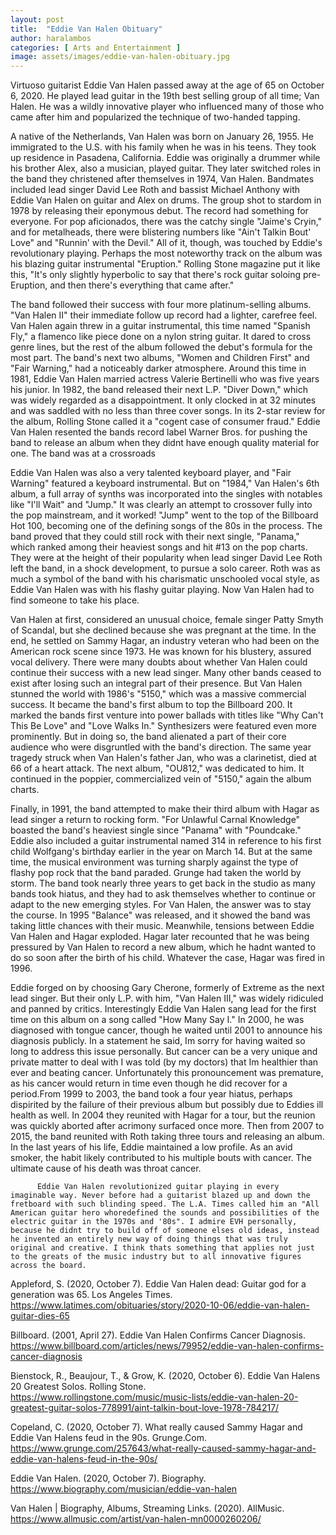```yaml
---
layout: post
title:  "Eddie Van Halen Obituary"
author: haralambos
categories: [ Arts and Entertainment ]
image: assets/images/eddie-van-halen-obituary.jpg
---
```


Virtuoso guitarist Eddie Van Halen passed away at the age of 65 on October 6, 2020. He played lead guitar in the 19th best selling group of all time; Van Halen. He was a wildly innovative player who influenced many of those who came after him and popularized the technique of two-handed tapping.

A native of the Netherlands, Van Halen was born on January 26, 1955. He immigrated to the U.S. with his family when he was in his teens. They took up residence in Pasadena, California. Eddie was originally a drummer while his brother Alex, also a musician, played guitar. They later switched roles in the band they christened after themselves in 1974, Van Halen. Bandmates included lead singer David Lee Roth and bassist Michael Anthony with Eddie Van Halen on guitar and Alex on drums. The group shot to stardom in 1978 by releasing their eponymous debut. The record had something for everyone. For pop aficionados, there was the catchy single "Jaime's Cryin," and for metalheads, there were blistering numbers like "Ain't Talkin Bout' Love" and "Runnin' with the Devil." All of it, though, was touched by Eddie's revolutionary playing. Perhaps the most noteworthy track on the album was his blazing guitar instrumental "Eruption." Rolling Stone magazine put it like this, "It's only slightly hyperbolic to say that there's rock guitar soloing pre- Eruption, and then there's everything that came after."  

The band followed their success with four more platinum-selling albums. "Van Halen II" their immediate follow up record had a lighter, carefree feel. Van Halen again threw in a guitar instrumental, this time named "Spanish Fly," a flamenco like piece done on a nylon string guitar. It dared to cross genre lines, but the rest of the album followed the debut's formula for the most part. The band's next two albums, "Women and Children First" and "Fair Warning," had a noticeably darker atmosphere. Around this time in 1981, Eddie Van Halen married actress Valerie Bertinelli who was five years his junior. In 1982, the band released their next L.P. "Diver Down," which was widely regarded as a disappointment. It only clocked in at 32 minutes and was saddled with no less than three cover songs. In its 2-star review for the album, Rolling Stone called it a "cogent case of consumer fraud." Eddie Van Halen resented the bands record label Warner Bros. for pushing the band to release an album when they didnt have enough quality material for one. The band was at a crossroads

Eddie Van Halen was also a very talented keyboard player, and "Fair Warning" featured a keyboard instrumental. But on "1984," Van Halen's 6th album, a full array of synths was incorporated into the singles with notables like  "I'll Wait" and "Jump." It was clearly an attempt to crossover fully into the pop mainstream, and it worked! "Jump" went to the top of the Billboard Hot 100, becoming one of the defining songs of the 80s in the process. The band proved that they could still rock with their next single, "Panama," which ranked among their heaviest songs and hit #13 on the pop charts. They were at the height of their popularity when lead singer David Lee Roth left the band, in a shock development, to pursue a solo career. Roth was as much a symbol of the band with his charismatic unschooled vocal style, as Eddie Van Halen was with his flashy guitar playing. Now Van Halen had to find someone to take his place. 

Van Halen at first, considered an unusual choice, female singer Patty Smyth of Scandal,  but she declined because she was pregnant at the time.  In the end, he settled on Sammy Hagar, an industry veteran who had been on the American rock scene since 1973. He was known for his blustery, assured vocal delivery. There were many doubts about whether Van Halen could continue their success with a new lead singer. Many other bands ceased to exist after losing such an integral part of their presence. But Van Halen stunned the world with 1986's "5150," which was a massive commercial success. It became the band's first album to top the Billboard 200. It marked the bands first venture into power ballads with titles like "Why Can't This Be Love" and "Love Walks In." Synthesizers were featured even more prominently. But in doing so, the band alienated a part of their core audience who were disgruntled with the band's direction. The same year tragedy struck when Van Halen's father Jan, who was a clarinetist, died at 66 of a heart attack. The next album, "OU812," was dedicated to him. It continued in the poppier, commercialized vein of "5150," again the album charts.

Finally, in 1991, the band attempted to make their third album with Hagar as lead singer a return to rocking form. "For Unlawful Carnal Knowledge" boasted the band's heaviest single since "Panama" with "Poundcake." Eddie also included a guitar instrumental named 314 in reference to his first child Wolfgang's birthday earlier in the year on March 14. But at the same time, the musical environment was turning sharply against the type of flashy pop rock that the band paraded. Grunge had taken the world by storm. The band took nearly three years to get back in the studio as many bands took hiatus, and they had to ask themselves whether to continue or adapt to the new emerging styles. For Van Halen, the answer was to stay the course. In 1995 "Balance" was released, and it showed the band was taking little chances with their music. Meanwhile, tensions between Eddie Van Halen and Hagar exploded. Hagar later recounted that he was being pressured by Van Halen to record a new album, which he hadnt wanted to do so soon after the birth of his child. Whatever the case, Hagar was fired in 1996. 

Eddie forged on by choosing Gary Cherone, formerly of Extreme as the next lead singer. But their only L.P. with him, "Van Halen III," was widely ridiculed and panned by critics. Interestingly Eddie Van Halen sang lead for the first time on this album on a song called "How Many Say I." In 2000, he was diagnosed with tongue cancer, though he waited until 2001 to announce his diagnosis publicly. In a statement he said, Im sorry for having waited so long to address this issue personally. But cancer can be a very unique and private matter to deal with  I was told (by my doctors) that Im healthier than ever and beating cancer.  Unfortunately this pronouncement was premature, as his cancer would return in time even though he did recover for a period.From 1999 to 2003, the band took a four year hiatus, perhaps dispirited by the failure of their previous album but possibly due to Eddies ill health as well. In 2004 they reunited with Hagar for a tour, but the reunion was quickly aborted after acrimony surfaced once more. Then from 2007 to 2015, the band reunited with Roth taking three tours and releasing an album. In the last years of his life, Eddie maintained a low profile. As an avid smoker, the habit likely contributed to his multiple bouts with cancer. The ultimate cause of his death was throat cancer.

          Eddie Van Halen revolutionized guitar playing in every imaginable way. Never before had a guitarist blazed up and down the fretboard with such blinding speed. The L.A. Times called him an "All American guitar hero whoredefined the sounds and possibilities of the electric guitar in the 1970s and '80s". I admire EVH personally, because he didnt try to build off of someone elses old ideas, instead he invented an entirely new way of doing things that was truly original and creative. I think thats something that applies not just to the greats of the music industry but to all innovative figures across the board. 

Appleford, S. (2020, October 7). Eddie Van Halen dead: Guitar god for a generation was 65. Los Angeles Times. https://www.latimes.com/obituaries/story/2020-10-06/eddie-van-halen-guitar-dies-65

Billboard. (2001, April 27). Eddie Van Halen Confirms Cancer Diagnosis. https://www.billboard.com/articles/news/79952/eddie-van-halen-confirms-cancer-diagnosis


Bienstock, R., Beaujour, T., & Grow, K. (2020, October 6). Eddie Van Halens 20 Greatest Solos. Rolling Stone. https://www.rollingstone.com/music/music-lists/eddie-van-halen-20-greatest-guitar-solos-778991/aint-talkin-bout-love-1978-784217/

Copeland, C. (2020, October 7). What really caused Sammy Hagar and Eddie Van Halens feud in the 90s. Grunge.Com. https://www.grunge.com/257643/what-really-caused-sammy-hagar-and-eddie-van-halens-feud-in-the-90s/

Eddie Van Halen. (2020, October 7). Biography. https://www.biography.com/musician/eddie-van-halen

Van Halen | Biography, Albums, Streaming Links. (2020). AllMusic. https://www.allmusic.com/artist/van-halen-mn0000260206/


